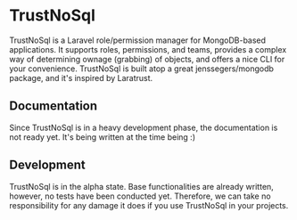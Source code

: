 TrustNoSql
==========

TrustNoSql is a Laravel role/permission manager for MongoDB-based applications. It supports roles, permissions, and teams, provides a complex way of determining ownage (grabbing) of objects, and offers a nice CLI for your convenience.
TrustNoSql is built atop a great jenssegers/mongodb package, and it's inspired by Laratrust. 

Documentation
-------------

Since TrustNoSql is in a heavy development phase, the documentation is not ready yet. It's being written at the time being :)

Development
-----------

TrustNoSql is in the alpha state. Base functionalities are already written, however, no tests have been conducted yet. Therefore, we can take no responsibility for any damage it does if you use TrustNoSql in your projects.
